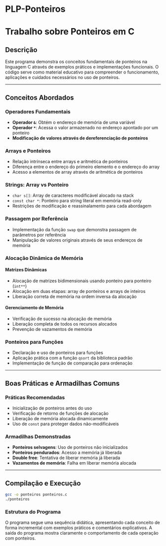 # PLP-Ponteiros

# Trabalho sobre Ponteiros em C

## Descrição
Este programa demonstra os conceitos fundamentais de ponteiros na linguagem C através de exemplos práticos e implementações funcionais. O código serve como material educativo para compreender o funcionamento, aplicações e cuidados necessários no uso de ponteiros.

---

## Conceitos Abordados

### Operadores Fundamentais
- **Operador `&`**: Obtém o endereço de memória de uma variável  
- **Operador `*`**: Acessa o valor armazenado no endereço apontado por um ponteiro  
- **Modificação de valores através de dereferenciação de ponteiros**

### Arrays e Ponteiros
- Relação intrínseca entre arrays e aritmética de ponteiros  
- Diferença entre o endereço do primeiro elemento e o endereço do array  
- Acesso a elementos de array através de aritmética de ponteiros  

### Strings: Array vs Ponteiro
- `char s[]`: Array de caracteres modificável alocado na stack  
- `const char *`: Ponteiro para string literal em memória read-only  
- Restrições de modificação e reassinalamento para cada abordagem  

### Passagem por Referência
- Implementação da função `swap` que demonstra passagem de parâmetros por referência  
- Manipulação de valores originais através de seus endereços de memória  

### Alocação Dinâmica de Memória

#### Matrizes Dinâmicas
- Alocação de matrizes bidimensionais usando ponteiro para ponteiro (`int**`)  
- Alocação em duas etapas: array de ponteiros e arrays de inteiros  
- Liberação correta de memória na ordem inversa da alocação  

#### Gerenciamento de Memória
- Verificação de sucesso na alocação de memória  
- Liberação completa de todos os recursos alocados  
- Prevenção de vazamentos de memória  

### Ponteiros para Funções
- Declaração e uso de ponteiros para funções  
- Aplicação prática com a função `qsort` da biblioteca padrão  
- Implementação de função de comparação para ordenação  

---

## Boas Práticas e Armadilhas Comuns

### Práticas Recomendadas
- Inicialização de ponteiros antes do uso  
- Verificação de retorno de funções de alocação  
- Liberação de memória alocada dinamicamente  
- Uso de `const` para proteger dados não-modificáveis  

### Armadilhas Demonstradas
- **Ponteiros selvagens**: Uso de ponteiros não inicializados  
- **Ponteiros pendurados**: Acesso a memória já liberada  
- **Double free**: Tentativa de liberar memória já liberada  
- **Vazamentos de memória**: Falha em liberar memória alocada  

---

## Compilação e Execução
```bash
gcc -o ponteiros ponteiros.c
./ponteiros
```

### Estrutura do Programa

O programa segue uma sequência didática, apresentando cada conceito de forma incremental com exemplos práticos e comentários explicativos.
A saída do programa mostra claramente o comportamento de cada operação com ponteiros.